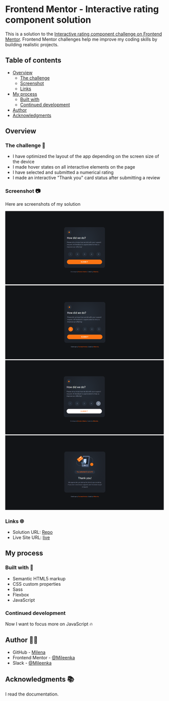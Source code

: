 # Frontend Mentor - Interactive rating component solution

This is a solution to the [Interactive rating component challenge on Frontend Mentor](https://www.frontendmentor.io/challenges/interactive-rating-component-koxpeBUmI). Frontend Mentor challenges help me improve my coding skills by building realistic projects. 

## Table of contents

- [Overview](#overview)
  - [The challenge](#the-challenge)
  - [Screenshot](#screenshot)
  - [Links](#links)
- [My process](#my-process)
  - [Built with](#built-with)
  - [Continued development](#continued-development)
- [Author](#author)
- [Acknowledgments](#acknowledgments)

## Overview

### The challenge 💪

- I have optimized the layout of the app depending on the screen size of the device
- I made hover states on all interactive elements on the page
- I have selected and submitted a numerical rating
- I made an interactive "Thank you" card status after submitting a review

### Screenshot 📷

Here are screenshots of my solution 

![](./assets/images/screen1.png)
![](./assets/images/screen2.png)
![](./assets/images/screen3.png)
![](./assets/images/screen4.png)

### Links 🌐

- Solution URL: [Repo](https://github.com/Mileenka/interactive-rating-component)
- Live Site URL: [live](https://mileenka.github.io/interactive-rating-component)

## My process

### Built with 🚀

- Semantic HTML5 markup
- CSS custom properties
- Sass
- Flexbox
- JavaScript

### Continued development

Now I want to focus more on JavaScript 🔥

## Author 👱‍♀️

- GitHub - [Milena](https://github.com/Mileenka)
- Frontend Mentor - [@Mileenka](https://www.frontendmentor.io/profile/Mileenka)
- Slack - [@Mileenka](https://mileenka.slack.com)

## Acknowledgments 📚

I read the documentation.